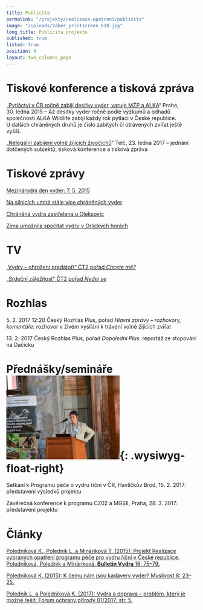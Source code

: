 ```yaml
---
title: Publicita
permalink: "/projekty/realizace-opatreni/publicita"
image: "/uploads/zaber_printscreen_610.jpg"
long_title: Publicita projektu
published: true
listed: true
position: 9
layout: two_columns_page
---
```

# Tiskové konference a tisková zpráva

„[Pytláctví v ČR ročně zabíjí desítky vyder, varuje MŽP a ALKA][1]“
Praha, 30. ledna 2015 – Až desítky vyder ročně podle výzkumů a odhadů
společnosti ALKA Wildlife zabijí každý rok pytláci v České
republice. U dalších chráněných druhů je číslo zabitých či otrávených
zvířat ještě vyšší.

„[Nelegální zabíjení volně žijících živočichů][2]“ Telč, 23. ledna
2017 – jednání dotčených subjektů, tisková konference a tisková zpráva

# Tiskové zprávy

[Mezinárodní den vyder:
7. 5. 2015](/news/mezinarodni-den-vyder-27-dot-5-2015)

[Na silnicích umírá stále více chráněných vyder][3]

[Chráněná vydra zastřelena u Oleksovic][4]

[Zima umožnila spočítat vydry v Orlických
horách](/news/zima-umoznila-spocitat-vydry-v-orlickych-horach)

# TV

[„Vydry – ohrožení predátoři“ ČT2 pořad *Chcete mě?*][5]

[„Srdeční záležitost“ ČT2 pořad *Nedej se*][6]

# Rozhlas

5. 2. 2017 12:20 Český Rozhlas Plus, pořad *Hlavní zprávy – rozhovory,
komentáře:* rozhovor v živém vysílání k trávení volně žijících zvířat

13. 2. 2017 Český Rozhlas Plus, pořad *Dopolední Plus*: reportáž ze
stopování na Dačicku

# Přednášky/semináře![](/uploads/DSC_2950_300.JPG){: .wysiwyg-float-right}

Setkání k Programu péče o vydru říční v ČR, Havlíčkův Brod, 15. 2. 2017:
představení výsledků projektu

Závěrečná konference k programu CZ02 a MGSII, Praha, 28. 3. 2017:
představení projektu

<div class="clearfix"></div>

# Články

[Poledníková K., Poledník L. a Mináriková T. (2015): Projekt Realizace
vybraných opatření programu péče pro vydru říční v České republice.
Poledníková, Poledník a Mináriková. **Bulletin Vydra** 16:
75–79.](/uploads/8_Polednikova_etal_75_79.pdf)

[Poledníková K. (2015): K čemu nám jsou kadávery vyder? Myslivost 8:
23–25.](/uploads/Myslivost_Vydra_2015_FINAL.pdf)

[Poledník L. a Poledníková K. (2017): Vydra a doprava – problém, který
je možné řešit. Fórum ochrany přírody 01/2017:
str. 5.](/uploads/11-vydra-a-doprava-problem-ktery-je-mozne-resit.pdf)


[1]: http://www.vydryonline.cz/news/pytlactvi-v-cr-rocne-zabiji-desitky-vyder-varuje-alka-a-mzp
[2]: http://www.vydryonline.cz/news/ministr-brabec-traveni-zvirat-je-nelidske-a-trestne
[3]: http://www.vydryonline.cz/news/tiskova-zprava-na-silnicich-umira-stale-vice-chranenych-vyder
[4]: http://www.vydryonline.cz/news/chranena-vydra-zastrelena-u-oleksovic
[5]: http://www.ceskatelevize.cz/ivysilani/1095970013-chcete-me/216562221300027
[6]: http://www.ceskatelevize.cz/porady/1095913550-nedej-se/217562248420003-srdecni-zalezitost/
